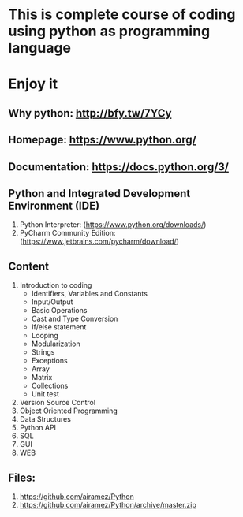 # This is complete course of coding using python as programming language
# Enjoy it

## Why python: http://bfy.tw/7YCy
## Homepage: https://www.python.org/
## Documentation: https://docs.python.org/3/

## Python and Integrated Development Environment (IDE)
  1. Python Interpreter: (https://www.python.org/downloads/)
  2. PyCharm Community Edition: (https://www.jetbrains.com/pycharm/download/)

## Content
  1. Introduction to coding
     * Identifiers, Variables and Constants
     * Input/Output
     * Basic Operations
     * Cast and Type Conversion
     * If/else statement
     * Looping
     * Modularization
     * Strings
     * Exceptions
     * Array
     * Matrix
     * Collections
     * Unit test
  2. Version Source Control
  3. Object Oriented Programming
  4. Data Structures
  5. Python API
  6. SQL
  7. GUI
  8. WEB

## Files:
1. https://github.com/airamez/Python
2. https://github.com/airamez/Python/archive/master.zip
